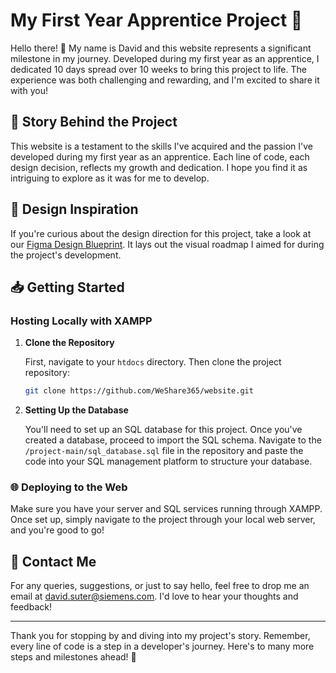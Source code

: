 # My First Year Apprentice Project 🚀

Hello there! 👋 My name is David and this website represents a significant milestone in my journey. Developed during my first year as an apprentice, I dedicated 10 days spread over 10 weeks to bring this project to life. The experience was both challenging and rewarding, and I'm excited to share it with you!

## 📖 Story Behind the Project

This website is a testament to the skills I've acquired and the passion I've developed during my first year as an apprentice. Each line of code, each design decision, reflects my growth and dedication. I hope you find it as intriguing to explore as it was for me to develop.

## 🎨 Design Inspiration

If you're curious about the design direction for this project, take a look at our [Figma Design Blueprint](https://www.figma.com/file/Qb0nCv7Nd5POtWhVF2e8pt/WeShare?type=design&node-id=14-4&mode=design). It lays out the visual roadmap I aimed for during the project's development.

## 📥 Getting Started

### Hosting Locally with XAMPP

1. **Clone the Repository**
   
   First, navigate to your `htdocs` directory. Then clone the project repository:
   ```bash
   git clone https://github.com/WeShare365/website.git
   ```

2. **Setting Up the Database**

   You'll need to set up an SQL database for this project. Once you've created a database, proceed to import the SQL schema. Navigate to the `/project-main/sql_database.sql` file in the repository and paste the code into your SQL management platform to structure your database.

### 🌐 Deploying to the Web

Make sure you have your server and SQL services running through XAMPP. Once set up, simply navigate to the project through your local web server, and you're good to go!

## 💌 Contact Me

For any queries, suggestions, or just to say hello, feel free to drop me an email at [david.suter@siemens.com](mailto:david.suter@siemens.com). I'd love to hear your thoughts and feedback!

---

Thank you for stopping by and diving into my project's story. Remember, every line of code is a step in a developer's journey. Here's to many more steps and milestones ahead! 🌟